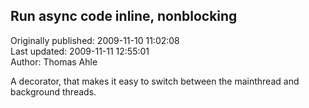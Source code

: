 ## Run async code inline, nonblocking  
Originally published: 2009-11-10 11:02:08  
Last updated: 2009-11-11 12:55:01  
Author: Thomas Ahle  
  
A decorator, that makes it easy to switch between the mainthread and background threads.